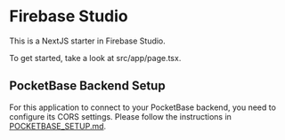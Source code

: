# Firebase Studio

This is a NextJS starter in Firebase Studio.

To get started, take a look at src/app/page.tsx.

## PocketBase Backend Setup

For this application to connect to your PocketBase backend, you need to configure its CORS settings. Please follow the instructions in [POCKETBASE_SETUP.md](./POCKETBASE_SETUP.md).
